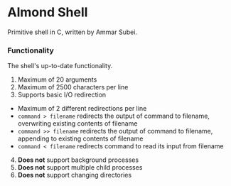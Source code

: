 # Almond Shell
Primitive shell in C, written by Ammar Subei.

### Functionality
The shell's up-to-date functionality. 

1. Maximum of 20 arguments
2. Maximum of 2500 characters per line
3. Supports basic I/O redirection
  * Maximum of 2 different redirections per line
  * `command > filename` redirects the output of command to filename, overwriting existing contents of filename
  * `command >> filename` redirects the output of command to filename, appending to existing contents of filename
  * `command < filename` redirects command to read its input from filename
4. **Does not** support background processes
5. **Does not** support multiple child processes
6. **Does not** support changing directories

